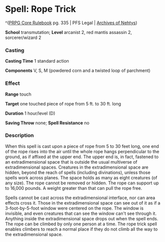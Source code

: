 # Spell: Rope Trick

^([PRPG Core Rulebook][ss-rope-trick] pg. 335 | PFS Legal | [Archives of Nehtys][sn-rope-trick])

**School** transmutation; **Level** arcanist 2, red mantis assassin 2, sorcerer/wizard 2

### Casting

**Casting Time** 1 standard action  

**Components** V, S, M (powdered corn and a twisted loop of parchment)

### Effect

**Range** touch  

**Target** one touched piece of rope from 5 ft. to 30 ft. long  

**Duration** 1 hour/level (D)  

**Saving Throw** none; **Spell Resistance** no

### Description

When this spell is cast upon a piece of rope from 5 to 30 feet long, one end of the rope rises into the air until the whole rope hangs perpendicular to the ground, as if affixed at the upper end. The upper end is, in fact, fastened to an extradimensional space that is outside the usual multiverse of extradimensional spaces. Creatures in the extradimensional space are hidden, beyond the reach of spells (including divinations), unless those spells work across planes. The space holds as many as eight creatures (of any size). The rope cannot be removed or hidden. The rope can support up to 16,000 pounds. A weight greater than that can pull the rope free.  

Spells cannot be cast across the extradimensional interface, nor can area effects cross it. Those in the extradimensional space can see out of it as if a 3-foot-by-5-foot window were centered on the rope. The window is invisible, and even creatures that can see the window can't see through it. Anything inside the extradimensional space drops out when the spell ends. The rope can be climbed by only one person at a time. The rope trick spell enables climbers to reach a normal place if they do not climb all the way to the extradimensional space.

[ss-rope-trick]: http://paizo.com/pathfinderRPG/v57
[sn-rope-trick]: http://www.archivesofnethys.com/SpellDisplay.aspx?ItemName=Rope%20Trick